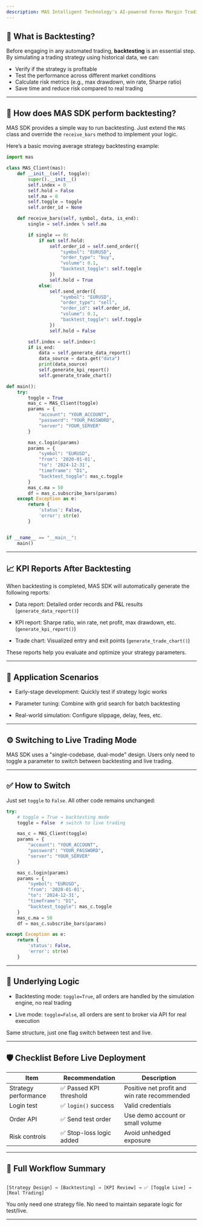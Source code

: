 ```yaml
---
description: MAS Intelligent Technology's AI-powered Forex Margin Trading Platform with full MetaTrader MT5 broker integration allows investors to generate automated trading strategies simply by entering text. Supports instant backtesting,real-time data synchronization,and seamless multi-broker switching. No coding experience required to easily launch AI automated trading,optimize strategies,and reduce market risk. Designed for both individual traders and financial institutions with standardized MetaTrader MT5-compatible APIs,automated backtesting,and quantitative strategy optimization to help enterprises deploy stable and efficient trading solutions quickly.
---
```


## 📘 What is Backtesting?

Before engaging in any automated trading, **backtesting** is an essential step. By simulating a trading strategy using historical data, we can:

- Verify if the strategy is profitable  
- Test the performance across different market conditions  
- Calculate risk metrics (e.g., max drawdown, win rate, Sharpe ratio)  
- Save time and reduce risk compared to real trading

---

## 🔧 How does MAS SDK perform backtesting?

MAS SDK provides a simple way to run backtesting. Just extend the `MAS` class and override the `receive_bars` method to implement your logic.

Here’s a basic moving average strategy backtesting example:

```python
import mas

class MAS_Client(mas):
    def __init__(self, toggle):
        super().__init__()
        self.index = 0
        self.hold = False
        self.ma = 0
        self.toggle = toggle
        self.order_id = None

    def receive_bars(self, symbol, data, is_end):
        single = self.index % self.ma

        if single == 0:
            if not self.hold:
                self.order_id = self.send_order({
                    "symbol": "EURUSD",
                    "order_type": "buy",
                    "volume": 0.1,
                    "backtest_toggle": self.toggle
                })
                self.hold = True
            else:
                self.send_order({
                    "symbol": "EURUSD",
                    "order_type": "sell",
                    "order_id": self.order_id,
                    "volume": 0.1,
                    "backtest_toggle": self.toggle
                })
                self.hold = False

        self.index = self.index+1
        if is_end:
            data = self.generate_data_report()
            data_source = data.get("data")
            print(data_source)
            self.generate_kpi_report()
            self.generate_trade_chart()

def main():
    try:
        toggle = True
        mas_c = MAS_Client(toggle)
        params = {
            "account": "YOUR_ACCOUNT",
            "password": "YOUR_PASSWORD",
            "server": "YOUR_SERVER"
        }

        mas_c.login(params)
        params = {
            "symbol": "EURUSD",
            "from": '2020-01-01',
            "to": '2024-12-31',
            "timeframe": "D1",
            "backtest_toggle": mas_c.toggle
        }
        mas_c.ma = 50
        df = mas_c.subscribe_bars(params)
    except Exception as e:
        return {
            'status': False,
            'error': str(e)
        }


if __name__ == "__main__":
    main()
```

---

## 📈 KPI Reports After Backtesting

When backtesting is completed, MAS SDK will automatically generate the following reports:

- Data report: Detailed order records and P&L results (`generate_data_report()`)

- KPI report: Sharpe ratio, win rate, net profit, max drawdown, etc. (`generate_kpi_report()`)

- Trade chart: Visualized entry and exit points (`generate_trade_chart()`)

These reports help you evaluate and optimize your strategy parameters.

---

## 🔄 Application Scenarios

- Early-stage development: Quickly test if strategy logic works

- Parameter tuning: Combine with grid search for batch backtesting

- Real-world simulation: Configure slippage, delay, fees, etc.

---

## ⚙️ Switching to Live Trading Mode

MAS SDK uses a "single-codebase, dual-mode" design. Users only need to toggle a parameter to switch between backtesting and live trading.

---

## ✅ How to Switch

Just set `toggle` to `False`. All other code remains unchanged:

```python
try:
    # toggle = True → backtesting mode
    toggle = False  # switch to live trading

    mas_c = MAS_Client(toggle)
    params = {
        "account": "YOUR_ACCOUNT",
        "password": "YOUR_PASSWORD",
        "server": "YOUR_SERVER"
    }

    mas_c.login(params)
    params = {
        "symbol": "EURUSD",
        "from": '2020-01-01',
        "to": '2024-12-31',
        "timeframe": "D1",
        "backtest_toggle": mas_c.toggle
    }
    mas_c.ma = 50
    df = mas_c.subscribe_bars(params)

except Exception as e:
    return {
        'status': False,
        'error': str(e)
    }
```

---

## 🧩 Underlying Logic

- Backtesting mode: `toggle=True`, all orders are handled by the simulation engine, no real trading

- Live mode: `toggle=False`, all orders are sent to broker via API for real execution

Same structure, just one flag switch between test and live.

---

## 🛡️ Checklist Before Live Deployment

| Item                 | Recommendation          | Description                                  |
| -------------------- | ----------------------- | -------------------------------------------- |
| Strategy performance | ✅ Passed KPI threshold  | Positive net profit and win rate recommended |
| Login test           | ✅ `login()` success     | Valid credentials                            |
| Order API            | ✅ Send test order       | Use demo account or small volume             |
| Risk controls        | ✅ Stop-loss logic added | Avoid unhedged exposure                      |

---

## 🧩 Full Workflow Summary

```text

[Strategy Design] → [Backtesting] → [KPI Review] → ✅ [Toggle Live] → [Real Trading]

```
You only need one strategy file. No need to maintain separate logic for test/live.

---